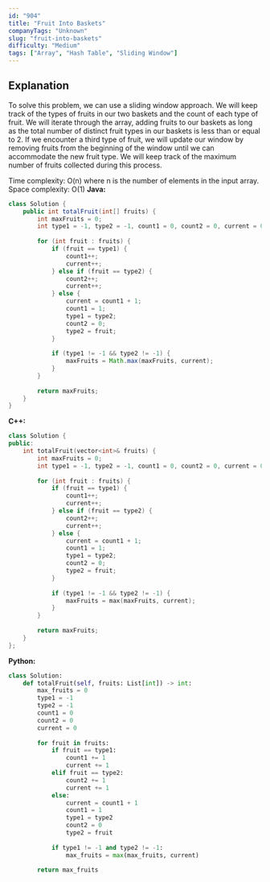 ```yaml
---
id: "904"
title: "Fruit Into Baskets"
companyTags: "Unknown"
slug: "fruit-into-baskets"
difficulty: "Medium"
tags: ["Array", "Hash Table", "Sliding Window"]
---
```


## Explanation
To solve this problem, we can use a sliding window approach. We will keep track of the types of fruits in our two baskets and the count of each type of fruit. We will iterate through the array, adding fruits to our baskets as long as the total number of distinct fruit types in our baskets is less than or equal to 2. If we encounter a third type of fruit, we will update our window by removing fruits from the beginning of the window until we can accommodate the new fruit type. We will keep track of the maximum number of fruits collected during this process.

Time complexity: O(n) where n is the number of elements in the input array.
Space complexity: O(1)
**Java:**
```java
class Solution {
    public int totalFruit(int[] fruits) {
        int maxFruits = 0;
        int type1 = -1, type2 = -1, count1 = 0, count2 = 0, current = 0;
        
        for (int fruit : fruits) {
            if (fruit == type1) {
                count1++;
                current++;
            } else if (fruit == type2) {
                count2++;
                current++;
            } else {
                current = count1 + 1;
                count1 = 1;
                type1 = type2;
                count2 = 0;
                type2 = fruit;
            }
            
            if (type1 != -1 && type2 != -1) {
                maxFruits = Math.max(maxFruits, current);
            }
        }
        
        return maxFruits;
    }
}
```

**C++:**
```cpp
class Solution {
public:
    int totalFruit(vector<int>& fruits) {
        int maxFruits = 0;
        int type1 = -1, type2 = -1, count1 = 0, count2 = 0, current = 0;
        
        for (int fruit : fruits) {
            if (fruit == type1) {
                count1++;
                current++;
            } else if (fruit == type2) {
                count2++;
                current++;
            } else {
                current = count1 + 1;
                count1 = 1;
                type1 = type2;
                count2 = 0;
                type2 = fruit;
            }
            
            if (type1 != -1 && type2 != -1) {
                maxFruits = max(maxFruits, current);
            }
        }
        
        return maxFruits;
    }
};
```

**Python:**
```python
class Solution:
    def totalFruit(self, fruits: List[int]) -> int:
        max_fruits = 0
        type1 = -1
        type2 = -1
        count1 = 0
        count2 = 0
        current = 0
        
        for fruit in fruits:
            if fruit == type1:
                count1 += 1
                current += 1
            elif fruit == type2:
                count2 += 1
                current += 1
            else:
                current = count1 + 1
                count1 = 1
                type1 = type2
                count2 = 0
                type2 = fruit
                
            if type1 != -1 and type2 != -1:
                max_fruits = max(max_fruits, current)
        
        return max_fruits
```